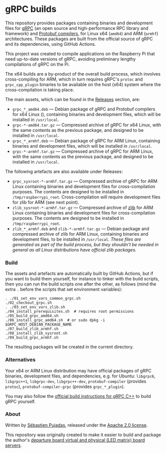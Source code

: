 # gRPC builds

This repository provides packages containing binaries and development files for [gRPC](https://github.com/grpc/grpc) (an open source and high-performance RPC library and framework) and [Protobuf compilers](https://github.com/protocolbuffers/protobuf), for Linux x64 (`amd64`) and ARM (`armhf`) architectures. These packages are built from the official source of gRPC and its dependencies, using GitHub Actions.

This project was created to compile applications on the Raspberry Pi that need up-to-date versions of gRPC, avoiding preliminary lengthy compilations of gRPC on the Pi.

The x64 builds are a by-product of the overall build process, which involves cross-compiling for ARM, which in turn requires gRPC's `protoc` and `grpc_cpp_plugin` binaries to be available on the host (x64) system where the cross-compilation is taking place.



The main assets, which can be found in the [Releases](https://github.com/spujadas/grpc-builds/releases) section, are:

- `grpc_*_amd64.deb` — Debian package of gRPC and Protobuf compilers for x64 Linux (), containing binaries and development files, which will be installed in `/usr/local`.
- `grpc-*-amd64.tar.gz` — Compressed archive of gRPC for x64 Linux, with the same contents as the previous package, and designed to be installed in `/usr/local`.
- `grpc_*_armhf.deb` — Debian package of gRPC for ARM Linux, containing binaries and development files, which will be installed in `/usr/local`.
- `grpc-*-armhf.tar.gz` — Compressed archive of gRPC for ARM Linux, with the same contents as the previous package, and designed to be installed in `/usr/local`.



The following artefacts are also available under Releases:

- `grpc_sysroot-*-armhf.tar.gz` — Compressed archive of gRPC for ARM Linux containing binaries and development files for cross-compilation purposes. The contents are designed to be installed in `/tmp/raspberrypi_root`. Cross-compilation will require development files for zlib for ARM (see next point).
- `zlib_sysroot-*-armhf.tar.gz` — Compressed archive of [zlib](https://github.com/madler/zlib) for ARM Linux containing binaries and development files for cross-compilation purposes. The contents are designed to be installed in `/tmp/raspberrypi_root`.
- `zlib_*_armhf.deb` and `zlib-*-armhf.tar.gz` — Debian package and compressed archive of zlib for ARM Linux, containing binaries and development files, to be installed in `/usr/local`. *These files are generated as part of the build process, but they shouldn't be needed in general as all Linux distributions have official zlib packages.*



### Build

The assets and artefacts are automatically built by GitHub Actions, but if you want to build them yourself, for instance to tinker with the build scripts, then you can run the build scripts one after the other, as follows (mind the extra `.` before the scripts that set environment variables):

```
. ./01_set_env_vars_common_grpc.sh
./02_checkout_grpc.sh
. ./03_set_env_vars_zlib.sh
./04_install_prerequisites.sh  # requires root permissions
./05_build_grpc_amd64.sh
./06_install_grpc_amd64.sh  # or sudo dpkg -i $GRPC_HOST_DEBIAN_PACKAGE_NAME
./07_build_zlib_armhf.sh
./08_install_zlib_sysroot.sh
./09_build_grpc_armhf.sh
```

The resulting packages will be created in the current directory.



### Alternatives

Your x64 or ARM Linux distribution may have official packages of gRPC binaries, development files, and dependencies, e.g. for Ubuntu: `libgrpc6`, `libgrpc++1`, `libgrpc-dev`, `libgrpc++-dev`, `protobuf-compiler` (provides `protoc`), `protobuf-compiler-grpc` (provides `grpc_*_plugin`).

You may also follow the [official build instructions for gRPC C++](https://github.com/grpc/grpc/blob/master/BUILDING.md) to build gRPC yourself.



### About

Written by [Sébastien Pujadas](https://pujadas.net/), released under the [Apache 2.0 license](https://github.com/spujadas/grpc-build/blob/master/LICENSE).

This repository was originally created to make it easier to build and package the author's [departure board virtual and physical (LED matrix) board servers](https://github.com/spujadas/departure-board-servers-cpp).